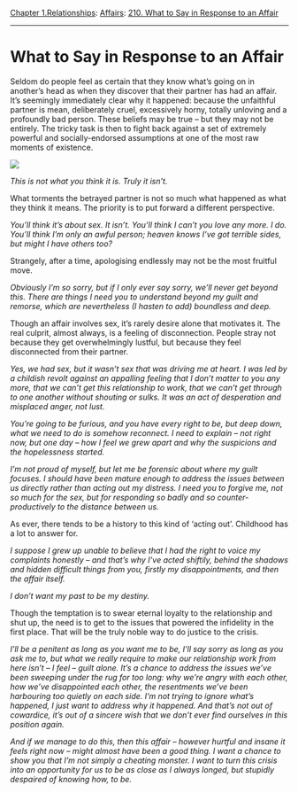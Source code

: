 [Chapter 1.Relationships](https://www.theschooloflife.com/thebookoflife/category/relationships/): [Affairs](https://www.theschooloflife.com/thebookoflife/category/relationships/affairs/): [210. What to Say in Response to an Affair](https://www.theschooloflife.com/thebookoflife/what-to-say-in-response-to-an-affair/)

* * *

# What to Say in Response to an Affair

Seldom do people feel as certain that they know what’s going on in another’s head as when they discover that their partner has had an affair. It’s seemingly immediately clear why it happened: because the unfaithful partner is mean, deliberately cruel, excessively horny, totally unloving and a profoundly bad person. These beliefs may be true – but they may not be entirely. The tricky task is then to fight back against a set of extremely powerful and socially-endorsed assumptions at one of the most raw moments of existence.

![](https://www.theschooloflife.com/thebookoflife/wp-content/uploads/2019/04/Affair-1024x788.jpg)

_This is not what you think it is. Truly it isn’t._

What torments the betrayed partner is not so much what happened as what they think it means. The priority is to put forward a different perspective.

_You’ll think it’s about sex. It isn’t. You’ll think I can’t you love any more. I do. You’ll think I’m only an awful person; heaven knows I’ve got terrible sides, but might I have others too?_

Strangely, after a time, apologising endlessly may not be the most fruitful move.

_Obviously I’m so sorry, but if I only ever say sorry, we’ll never get beyond this. There are things I need you to understand beyond my guilt and remorse, which are nevertheless (I hasten to add) boundless and deep._

Though an affair involves sex, it’s rarely desire alone that motivates it. The real culprit, almost always, is a feeling of disconnection. People stray not because they get overwhelmingly lustful, but because they feel disconnected from their partner.

_Yes, we had sex, but it wasn’t sex that was driving me at heart. I was led by a childish revolt against an appalling feeling that I don’t matter to you any more, that we can’t get this relationship to work, that we can’t get through to one another without shouting or sulks. It was an act of desperation and misplaced anger, not lust._

_You’re going to be furious, and you have every right to be, but deep down, what we need to do is somehow reconnect. I need to explain – not right now, but one day – how I feel we grew apart and why the suspicions and the hopelessness started._

_I’m not proud of myself, but let me be forensic about where my guilt focuses. I should have been mature enough to address the issues between us directly rather than acting out my distress. I need you to forgive me, not so much for the sex, but for responding so badly and so counter-productively to the distance between us._

As ever, there tends to be a history to this kind of ‘acting out’. Childhood has a lot to answer for.

_I suppose I grew up unable to believe that I had the right to voice my complaints honestly – and that’s why I’ve acted shiftily, behind the shadows and hidden difficult things from you, firstly my disappointments, and then the affair itself._

_I don’t want my past to be my destiny._

Though the temptation is to swear eternal loyalty to the relationship and shut up, the need is to get to the issues that powered the infidelity in the first place. That will be the truly noble way to do justice to the crisis.

_I’ll be a penitent as long as you want me to be, I’ll say sorry as long as you ask me to, but what we really require to make our relationship work from here isn’t – I feel – guilt alone. It’s a chance to address the issues we’ve been sweeping under the rug for too long: why we’re angry with each other, how we’ve disappointed each other, the resentments we’ve been harbouring too quietly on each side. I’m not trying to ignore what’s happened, I just want to address why it happened. And that’s not out of cowardice, it’s out of a sincere wish that we don’t ever find ourselves in this position again._

_And if we manage to do this, then this affair – however hurtful and insane it feels right now – might almost have been a good thing. I want a chance to show you that I’m not simply a cheating monster. I want to turn this crisis into an opportunity for us to be as close as I always longed, but stupidly despaired of knowing how, to be._
